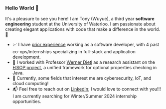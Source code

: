 ### Hello World :wave:
It's a pleasure to see you here! I am Tony (Wuyue), a third year **software engineering** student at the University of Waterloo. I am passionate about 
creating elegant applications with code that make a difference in the world. :city_sunset: 

* :chart_with_upwards_trend: I have [prior experience](https://github.com/TonyxSun/TonyxSun/blob/master/Tony_Sun_Resume_ed.pdf) working as a software developer, with 4 past co-ops/internships specializing in full-stack and application development. 
* 🥼 I worked with Professor [Werner Dietl](https://ece.uwaterloo.ca/~wdietl/) as a research assistant on the [EISOP project](https://eisop.github.io/), a unified framework for optional properties checking in Java.
* :space_invader: Currently, some fields that interest me are cybersecurity, IoT, and cloud computing!
* :mailbox_with_mail: Feel free to reach out on [LinkedIn](https://www.linkedin.com/in/tonywsun/); I would love to connect with you!!! I am currently searching for Winter/Summer 2024 internship opportunities.
<!---
TonyxSun/TonyxSun is a ✨ special ✨ repository because its `README.md` (this file) appears on your GitHub profile.
You can click the Preview link to take a look at your changes.
--->
